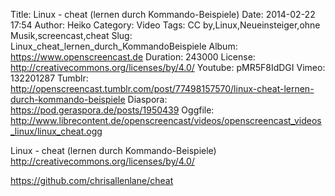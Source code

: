 Title: Linux - cheat (lernen durch Kommando-Beispiele)
Date: 2014-02-22 17:54
Author: Heiko
Category: Video
Tags: CC by,Linux,Neueinsteiger,ohne Musik,screencast,cheat
Slug: Linux_cheat_lernen_durch_KommandoBeispiele
Album: https://www.openscreencast.de
Duration: 243000
License: http://creativecommons.org/licenses/by/4.0/
Youtube: pMR5F8IdDGI
Vimeo: 132201287
Tumblr: http://openscreencast.tumblr.com/post/77498157570/linux-cheat-lernen-durch-kommando-beispiele
Diaspora: https://pod.geraspora.de/posts/1950439
Oggfile: http://www.librecontent.de/openscreencast/videos/openscreencast_videos_linux/linux_cheat.ogg

Linux - cheat (lernen durch Kommando-Beispiele)  
<http://creativecommons.org/licenses/by/4.0/>  
  
<https://github.com/chrisallenlane/cheat>

